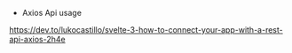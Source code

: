 
- Axios Api usage

https://dev.to/lukocastillo/svelte-3-how-to-connect-your-app-with-a-rest-api-axios-2h4e